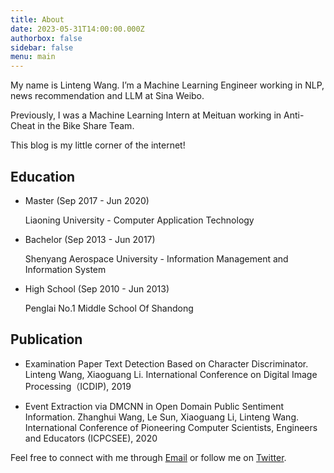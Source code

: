 ```yaml
---
title: About
date: 2023-05-31T14:00:00.000Z
authorbox: false
sidebar: false
menu: main
---
```


My name is Linteng Wang. I’m a Machine Learning Engineer working in NLP, news recommendation and LLM at Sina Weibo.

Previously, I was a Machine Learning Intern at Meituan working in Anti-Cheat in the Bike Share Team.

This blog is my little corner of the internet!

## Education

* Master (Sep 2017 - Jun 2020)

  Liaoning University - Computer Application Technology

* Bachelor (Sep 2013 - Jun 2017)

  Shenyang Aerospace University - Information Management and Information System

* High School (Sep 2010 - Jun 2013)

  Penglai No.1 Middle School Of Shandong


## Publication 

* Examination Paper Text Detection Based on Character Discriminator. Linteng Wang, Xiaoguang Li. International Conference on Digital Image Processing（ICDIP), 2019

* Event Extraction via DMCNN in Open Domain Public Sentiment Information. Zhanghui Wang, Le Sun, Xiaoguang Li, Linteng Wang. International Conference of Pioneering Computer Scientists, Engineers and Educators (ICPCSEE), 2020

Feel free to connect with me through [Email](mailto:wanglinteng@outlook.com) or follow me on [Twitter](https://twitter.com/maillinteng/).
